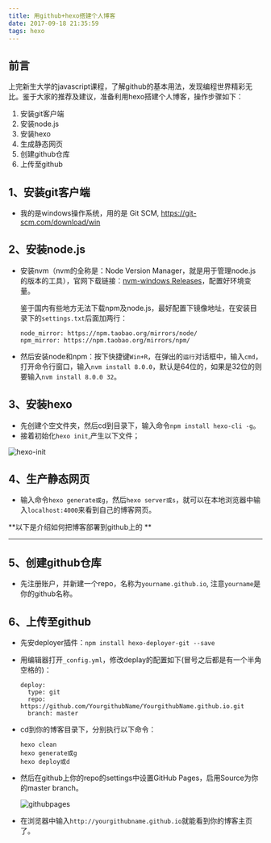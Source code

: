```yaml
---
title: 用github+hexo搭建个人博客
date: 2017-09-18 21:35:59
tags: hexo
---
```


## 前言

上完新生大学的javascript课程，了解github的基本用法，发现编程世界精彩无比。鉴于大家的推荐及建议，准备利用hexo搭建个人博客，操作步骤如下：

1. 安装git客户端
2. 安装node.js
3. 安装hexo
4. 生成静态网页
5. 创建github仓库
6. 上传至github

<!--more-->

## 1、安装git客户端

- 我的是windows操作系统，用的是 Git SCM, https://git-scm.com/download/win

## 2、安装node.js

- 安装nvm（nvm的全称是：Node Version Manager，就是用于管理node.js的版本的工具），官网下载链接：[nvm-windows Releases](https://github.com/coreybutler/nvm-windows/releases)，配置好环境变量。

  鉴于国内有些地方无法下载npm及node.js，最好配置下镜像地址，在安装目录下的`settings.txt`后面加两行：

  ```
  node_mirror: https://npm.taobao.org/mirrors/node/
  npm_mirror: https://npm.taobao.org/mirrors/npm/
  ```

- 然后安装node和npm：按下快捷键`Win+R`，在弹出的`运行`对话框中，输入`cmd`，打开命令行窗口，输入`nvm install 8.0.0`，默认是64位的，如果是32位的则要输入`nvm install 8.0.0 32`。

## 3、安装hexo

- 先创建个空文件夹，然后cd到目录下，输入命令`npm install hexo-cli -g`。
- 接着初始化`hexo init`,产生以下文件；

![hexo-init](https://github.com/yousl/yousl.github.io/wiki/hexo-init.png)

## 4、生产静态网页

- 输入命令`hexo generate或g`，然后`hexo server或s`，就可以在本地浏览器中输入`localhost:4000`来看到自己的博客网页。



**以下是介绍如何把博客部署到github上的 **

---

##  5、创建github仓库

- 先注册账户，并新建一个repo，名称为`yourname.github.io`, 注意`yourname`是你的github名称。

## 6、上传至github

- 先安deployer插件：`npm install hexo-deployer-git --save`

- 用编辑器打开`_config.yml`，修改deplay的配置如下(冒号之后都是有一个半角空格的)：

  ```
  deploy:
    type: git
    repo: https://github.com/YourgithubName/YourgithubName.github.io.git
    branch: master
  ```

- cd到你的博客目录下，分别执行以下命令：

  ```
  hexo clean
  hexo generate或g
  hexo deploy或d
  ```

- 然后在github上你的repo的settings中设置GitHub Pages，启用Source为你的master branch。

  ![githubpages](https://github.com/yousl/yousl.github.io/wiki/githubpages.png)

- 在浏览器中输入`http://yourgithubname.github.io`就能看到你的博客主页了。

  ​